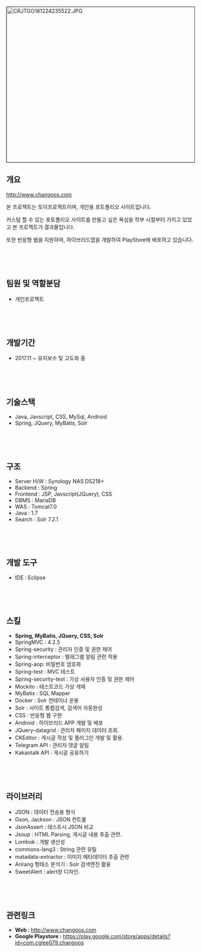 <p><img alt="CRJTGO181224235522.JPG" pathname="LGPFYR190112212559.JPG" src="http://www.changoos.com/uploaded/project/image/LGPFYR190112212559.JPG" style="border-style:solid; border-width:1px; height:416px; width:720px" title="CRJTGO181224235522.JPG"/></p>


<h2><strong>개요</strong></h2>

<p><a href="http://www.changoos.com">http://www.changoos.com</a></p>

<p>본 프로젝트는 토이프로젝트이며, 개인용 포트폴리오 사이트입니다.</p>

<p>커스텀 할 수 있는&nbsp;포토폴리오 사이트를 만들고 싶은 욕심을 학부 시절부터 가지고 있었고 본 프로젝트가 결과물입니다.</p>

<p>또한 반응형 웹을 지원하며, 하이브리드앱을 개발하여 PlayStore에 배포하고 있습니다.</p>



<p>&nbsp;</p>

<p>&nbsp;</p>

<h2><strong>팀원 및 역할분담</strong></h2>

<ul>
	<li>개인프로젝트</li>
</ul>

<p>&nbsp;</p>

<p>&nbsp;</p>

<h2><strong>개발기간</strong></h2>

<ul>
	<li>2017.11 ~ 유지보수 및 고도화 중</li>
</ul>

<p>&nbsp;</p>

<p>&nbsp;</p>

<h2>기술스택</h2>

<ul>
	<li>Java, Javscript, CSS, MySql, Android</li>
	<li>Spring, JQuery, MyBatis, Solr</li>
</ul>

<p>&nbsp;</p>

<p>&nbsp;</p>

<h2><strong>구조</strong></h2>

<ul>
	<li>Server H/W : Synology NAS DS218+</li>
	<li>Backend : Spring</li>
	<li>Frontend : JSP, Javscript(JQuery), CSS</li>
	<li>DBMS : MariaDB</li>
	<li>WAS : Tomcat7.0</li>
	<li>Java : 1.7</li>
	<li>Search : Solr 7.2.1</li>
</ul>

<p>&nbsp;</p>

<p>&nbsp;</p>

<h2><strong>개발 도구</strong></h2>

<ul>
	<li>IDE : Eclipse</li>
</ul>

<p>&nbsp;</p>

<p>&nbsp;</p>

<h2><strong>스킬</strong></h2>

<ul>
	<li><strong>Spring, MyBatis, JQuery, CSS, Solr</strong></li>
	<li>SpringMVC : 4.2.5</li>
	<li>Spring-security : 관리자 인증 및 권한 제어</li>
	<li>Spring-interceptor : 텔레그램 알림 관련 적용</li>
	<li>Spring-aop: 비밀번호 암호화</li>
	<li>Spring-test : MVC 테스트</li>
	<li>Spring-security-test : 가상 사용자 인증 및 권한 제어</li>
	<li>Mockito : 테스트코드 가상 개체</li>
	<li>MyBatis : SQL Mapper</li>
	<li>Docker : Solr 컨테이너 운용</li>
	<li>Solr : 사이트 통합검색, 검색어 자동완성</li>
	<li>CSS : 반응형 웹 구현</li>
	<li>Android : 하이브리드 APP 개발 및 배포</li>
	<li>JQuery-datagrid : 관리자 페이지&nbsp;데이터 조회.</li>
	<li>CKEditor : 게시글 작성 및 플러그인 개발 및 활용.</li>
	<li>Telegram API : 관리자 댓글 알림</li>
	<li>Kakaotalk API : 게시글 공유하기</li>
</ul>

<p>&nbsp;</p>

<p>&nbsp;</p>

<h2><strong>라이브러리</strong></h2>

<ul>
	<li>JSON : 데이터 전송용 형식</li>
	<li>Gson, Jackson&nbsp;: JSON 컨트롤</li>
	<li>JsonAssert : 테스트시 JSON 비교</li>
	<li>Jsoup : HTML Parsing, 게시글 내용 추출 관련.</li>
	<li>Lombok&nbsp;:&nbsp;개발 생산성</li>
	<li>commons-lang3 : String 관련 유틸</li>
	<li>matadata-extractor : 이미지 메타데이터 추출 관련</li>
	<li>Arirang 형태소 분석기 : Solr 검색엔진 활용</li>
	<li>SweetAlert : alert창 디자인.</li>
</ul>

<p>&nbsp;</p>

<p>&nbsp;</p>

<h2><strong>관련링크</strong></h2>

<ul>
	<li><strong>Web :&nbsp;</strong><a href="http://www.changoos.com">http://www.changoos.com</a></li>
	<li><strong>Google Playstore :</strong>&nbsp;<a href="https://play.google.com/store/apps/details?id=com.cglee079.changoos">https://play.google.com/store/apps/details?id=com.cglee079.changoos</a></li>
</ul>
